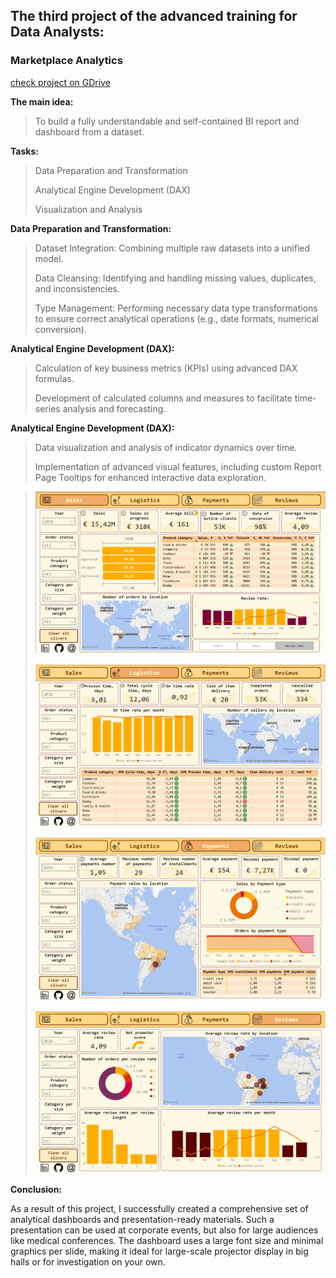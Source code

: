 ## The third project of the advanced training for Data Analysts:
### Marketplace Analytics
[check project on GDrive](https://drive.google.com/file/d/1PjI6opHB72Ubd3ySeU5KQGEP815hbnDp/view?usp=sharing)

**The main idea:**
>To build a fully understandable and self-contained BI report and dashboard from a dataset.

**Tasks:**
>Data Preparation and Transformation
>
>Analytical Engine Development (DAX)
>
>Visualization and Analysis

**Data Preparation and Transformation:**
>Dataset Integration: Combining multiple raw datasets into a unified model.
>
>Data Cleansing: Identifying and handling missing values, duplicates, and inconsistencies.
>
>Type Management: Performing necessary data type transformations to ensure correct analytical operations (e.g., date formats, numerical conversion).

**Analytical Engine Development (DAX):**
>Calculation of key business metrics (KPIs) using advanced DAX formulas.
>
>Development of calculated columns and measures to facilitate time-series analysis and forecasting.

**Analytical Engine Development (DAX):**
>Data visualization and analysis of indicator dynamics over time.
>
>Implementation of advanced visual features, including custom Report Page Tooltips for enhanced interactive data exploration.

>![Analysis of sales](dashboards/Sales.png)
>
>![Analysis of logistics](dashboards/Logistics.png)
>
>![Analysis of payments](dashboards/Payments.png)
>
>![Analysis of reviews](dashboards/Reviews.png)

**Conclusion:**

As a result of this project, I successfully created a comprehensive set of analytical dashboards and presentation-ready materials. 
Such a presentation can be used at corporate events, but also for large audiences like medical conferences.
The dashboard uses a large font size and minimal graphics per slide, making it ideal for large-scale projector display in big halls or for investigation on your own.
